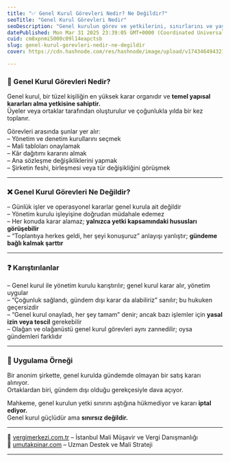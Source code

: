```yaml
---
title: "✅ Genel Kurul Görevleri Nedir? Ne Değildir?"
seoTitle: "Genel Kurul Görevleri Nedir"
seoDescription: "Genel kurulun görev ve yetkilerini, sınırlarını ve yaygın yanlış anlamaları öğrenin. Gündeme bağlı kalma önemine dair bilgi edinin"
datePublished: Mon Mar 31 2025 23:39:05 GMT+0000 (Coordinated Universal Time)
cuid: cm8xpnmi5000c09l14eapctsb
slug: genel-kurul-gorevleri-nedir-ne-degildir
cover: https://cdn.hashnode.com/res/hashnode/image/upload/v1743464943213/a4a3f541-966a-4397-a335-815add7d8328.webp

---
```


### 🔹 Genel Kurul Görevleri Nedir?

Genel kurul, bir tüzel kişiliğin en yüksek karar organıdır ve **temel yapısal kararları alma yetkisine sahiptir.**  
Üyeler veya ortaklar tarafından oluşturulur ve çoğunlukla yılda bir kez toplanır.

Görevleri arasında şunlar yer alır:  
– Yönetim ve denetim kurullarını seçmek  
– Mali tabloları onaylamak  
– Kâr dağıtımı kararını almak  
– Ana sözleşme değişikliklerini yapmak  
– Şirketin feshi, birleşmesi veya tür değişikliğini görüşmek

---

### ❌ Genel Kurul Görevleri Ne Değildir?

– Günlük işler ve operasyonel kararlar genel kurula ait değildir  
– Yönetim kurulu işleyişine doğrudan müdahale edemez  
– Her konuda karar alamaz; **yalnızca yetki kapsamındaki hususları görüşebilir**  
– “Toplantıya herkes geldi, her şeyi konuşuruz” anlayışı yanlıştır; **gündeme bağlı kalmak şarttır**

---

### ❓ Karıştırılanlar

– Genel kurul ile yönetim kurulu karıştırılır; genel kurul karar alır, yönetim uygular  
– “Çoğunluk sağlandı, gündem dışı karar da alabiliriz” sanılır; bu hukuken geçersizdir  
– “Genel kurul onayladı, her şey tamam” denir; ancak bazı işlemler için **yasal izin veya tescil** gerekebilir  
– Olağan ve olağanüstü genel kurul görevleri aynı zannedilir; oysa gündemleri farklıdır

---

### 🧠 Uygulama Örneği

Bir anonim şirkette, genel kurulda gündemde olmayan bir satış kararı alınıyor.  
Ortaklardan biri, gündem dışı olduğu gerekçesiyle dava açıyor.

Mahkeme, genel kurulun yetki sınırını aştığına hükmediyor ve kararı **iptal ediyor.**  
Genel kurul güçlüdür ama **sınırsız değildir.**

---

📎 [vergimerkezi.com.tr](https://vergimerkezi.com.tr) – İstanbul Mali Müşavir ve Vergi Danışmanlığı  
📎 [umutakpinar.com](https://umutakpinar.com) – Uzman Destek ve Mali Strateji

---